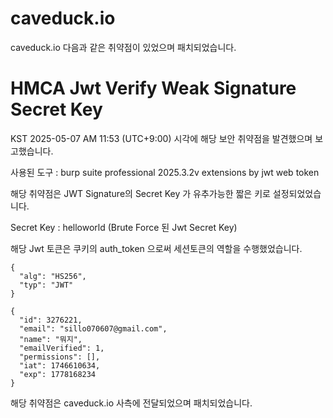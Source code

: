 # caveduck.io
caveduck.io 다음과 같은 취약점이 있었으며 패치되었습니다.

# HMCA Jwt Verify Weak Signature Secret Key
KST 2025-05-07 AM 11:53 (UTC+9:00) 시각에 해당 보안 취약점을 발견했으며 보고했습니다.

사용된 도구 : burp suite professional 2025.3.2v extensions by jwt web token

해당 취약점은 JWT Signature의 Secret Key 가 유추가능한 짧은 키로 설정되었었습니다.

Secret Key : helloworld (Brute Force 된 Jwt Secret Key)

해당 Jwt 토큰은 쿠키의 auth_token 으로써 세션토큰의 역할을 수행했었습니다.

```HEADER
{
  "alg": "HS256",
  "typ": "JWT"
}
```

```PAYLOAD
{
  "id": 3276221,
  "email": "sillo070607@gmail.com",
  "name": "뭐지",
  "emailVerified": 1,
  "permissions": [],
  "iat": 1746610634,
  "exp": 1778168234
}
```

해당 취약점은 caveduck.io 사측에 전달되었으며 패치되었습니다.
